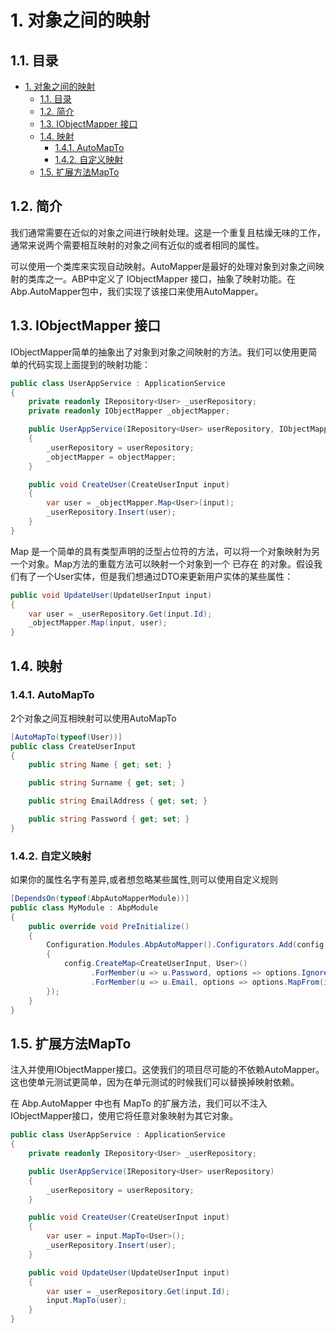 # 1. 对象之间的映射

## 1.1. 目录

<!-- TOC -->

- [1. 对象之间的映射](#1)
    - [1.1. 目录](#11)
    - [1.2. 简介](#12)
    - [1.3. IObjectMapper 接口](#13-iobjectmapper)
    - [1.4. 映射](#14)
        - [1.4.1. AutoMapTo](#141-automapto)
        - [1.4.2. 自定义映射](#142)
    - [1.5. 扩展方法MapTo](#15-mapto)

<!-- /TOC -->

## 1.2. 简介

我们通常需要在近似的对象之间进行映射处理。这是一个重复且枯燥无味的工作，通常来说两个需要相互映射的对象之间有近似的或者相同的属性。

可以使用一个类库来实现自动映射。AutoMapper是最好的处理对象到对象之间映射的类库之一。ABP中定义了 IObjectMapper 接口，抽象了映射功能。在Abp.AutoMapper包中，我们实现了该接口来使用AutoMapper。

## 1.3. IObjectMapper 接口

IObjectMapper简单的抽象出了对象到对象之间映射的方法。我们可以使用更简单的代码实现上面提到的映射功能：

```c#
public class UserAppService : ApplicationService
{
    private readonly IRepository<User> _userRepository;
    private readonly IObjectMapper _objectMapper;

    public UserAppService(IRepository<User> userRepository, IObjectMapper objectMapper)
    {
        _userRepository = userRepository;
        _objectMapper = objectMapper;
    }

    public void CreateUser(CreateUserInput input)
    {
        var user = _objectMapper.Map<User>(input);
        _userRepository.Insert(user);
    }
}
```

Map 是一个简单的具有类型声明的泛型占位符的方法，可以将一个对象映射为另一个对象。Map方法的重载方法可以映射一个对象到一个 已存在 的对象。假设我们有了一个User实体，但是我们想通过DTO来更新用户实体的某些属性：

```c#
public void UpdateUser(UpdateUserInput input)
{
    var user = _userRepository.Get(input.Id);
    _objectMapper.Map(input, user);
}
```

## 1.4. 映射

### 1.4.1. AutoMapTo

2个对象之间互相映射可以使用AutoMapTo

```c#
[AutoMapTo(typeof(User))]
public class CreateUserInput
{
    public string Name { get; set; }

    public string Surname { get; set; }

    public string EmailAddress { get; set; }

    public string Password { get; set; }
}
```

### 1.4.2. 自定义映射

如果你的属性名字有差异,或者想忽略某些属性,则可以使用自定义规则

```c#
[DependsOn(typeof(AbpAutoMapperModule))]
public class MyModule : AbpModule
{
    public override void PreInitialize()
    {
        Configuration.Modules.AbpAutoMapper().Configurators.Add(config =>
        {
            config.CreateMap<CreateUserInput, User>()
                  .ForMember(u => u.Password, options => options.Ignore())
                  .ForMember(u => u.Email, options => options.MapFrom(input => input.EmailAddress));
        });
    }
}
```

## 1.5. 扩展方法MapTo

注入并使用IObjectMapper接口。这使我们的项目尽可能的不依赖AutoMapper。这也使单元测试更简单，因为在单元测试的时候我们可以替换掉映射依赖。

在 Abp.AutoMapper 中也有 MapTo 的扩展方法，我们可以不注入IObjectMapper接口，使用它将任意对象映射为其它对象。

```c#
public class UserAppService : ApplicationService
{
    private readonly IRepository<User> _userRepository;

    public UserAppService(IRepository<User> userRepository)
    {
        _userRepository = userRepository;
    }

    public void CreateUser(CreateUserInput input)
    {
        var user = input.MapTo<User>();
        _userRepository.Insert(user);
    }

    public void UpdateUser(UpdateUserInput input)
    {
        var user = _userRepository.Get(input.Id);
        input.MapTo(user);
    }
}
```
